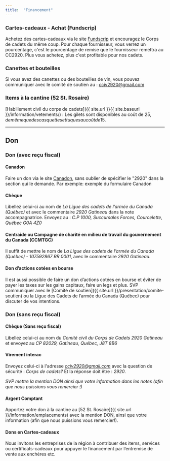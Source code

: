 ```yaml
---
title:  "Financement"
---
```



### Cartes-cadeaux - Achat (Fundscrip)

Achetez des cartes-cadeaux via le site [Fundscrip](https://www.fundscrip.com/soutenir-un-groupe/3CKM2J) et encouragez le Corps de cadets du même coup. Pour chaque fournisseur, vous verrez un pourcentage, c'est le pourcentage de remise que le fournisseur remettra au CC2920. Plus vous achetez, plus c'est profitable pour nos cadets.

### Canettes et bouteilles

Si vous avez des canettes ou des bouteilles de vin, vous pouvez communiquer avec le comité de soutien au : [cciv2920@gmail.com](mailto:cciv2920@gmail.com)

### Items à la cantine (52 St. Rosaire)

[Habillement civil du corps de cadets]({{ site.url }}{{ site.baseurl }}/information/vetements/) : Les gilets sont disponibles au coût de 25$, de même que des casquettes et tuques au coût de 15$.

---

## Don

### Don (avec reçu fiscal)

#### Canadon
Faire un don via le site [Canadon](https://www.canadahelps.org/fr/dn/58671), sans oublier de spécifier le "2920" dans la section qui le demande. Par exemple:
 exemple du formulaire Canadon

#### Chèque
Libellez celui-ci au nom de *La Ligue des cadets de l’armée du Canada (Québec)* et avec le commentaire *2920 Gatineau* dans la note accompagnatrice. Envoyez au : *C.P 1000, Succursales Forces, Courcelette, Québec G0A 4Z0*

#### Centraide ou Campagne de charité en milieu de travail du gouvernement du Canada (CCMTGC)
Il suffit de mettre le nom de *La Ligue des cadets de l’armée du Canada (Québec) - 107592867 RR 0001*, avec le commentaire *2920 Gatineau*.

#### Don d’actions cotées en bourse
Il est aussi possible de faire un don d’actions cotées en bourse et éviter de payer les taxes sur les gains capitaux, faire un legs et plus. SVP communiquer avec le [Comité de soutien]({{ site.url }}/presentation/comite-soutien) ou la Ligue des Cadets de l’armée du Canada (Québec) pour discuter de vos intentions.


### Don (sans reçu fiscal)

#### Chèque (Sans reçu fiscal)
Libellez celui-ci au nom du *Comité civil du Corps de Cadets 2920 Gatineau* et envoyez au *CP 82029, Gatineau, Québec, J8T 8B6*

#### Virement interac
Envoyez celui-ci à l'adresse *cciv2920@gmail.com* avec la question de sécurité : *Corps de cadets?* Et la réponse doit être : *2920*. 

*SVP mettre la mention DON ainsi que votre information dans les notes (afin que nous puissions vous remercier !)*

#### Argent Comptant
Apportez votre don à la cantine au [52 St. Rosaire]({{ site.url }}/information/emplacements) avec la mention DON, ainsi que votre information (afin que nous puissions vous remercier!).

#### Dons en Cartes-cadeaux

Nous invitons les entreprises de la région à contribuer des items, services ou certificats-cadeaux pour appuyer le financement par l’entremise de vente aux enchères etc.


